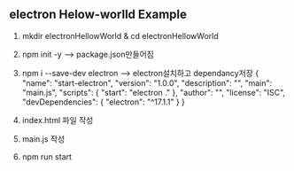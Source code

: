 ## electron Helow-worlld Example

1. mkdir electronHellowWorld & cd electronHellowWorld

2. npm init -y                     --> package.json만들어짐
3. npm i --save-dev electron       --> electron설치하고 dependancy저장
{
    "name": "start-electron",
    "version": "1.0.0",
    "description": "",
    "main": "main.js",
    "scripts": {
      "start": "electron ."
    },
    "author": "",
    "license": "ISC",
    "devDependencies": {
      "electron": "^17.1.1"
    }
  }

4. index.html 파일 작성
5. main.js  작성

6. npm run start
